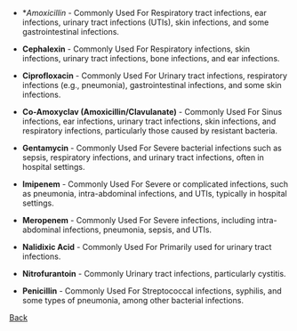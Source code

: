 * **Amoxicillin* - Commonly Used For Respiratory tract infections, ear infections, urinary tract infections (UTIs), skin infections, and some gastrointestinal infections.

* **Cephalexin** - Commonly Used For Respiratory infections, skin infections, urinary tract infections, bone infections, and ear infections.

* **Ciprofloxacin** - Commonly Used For Urinary tract infections, respiratory infections (e.g., pneumonia), gastrointestinal infections, and some skin infections.

* **Co-Amoxyclav (Amoxicillin/Clavulanate)** - Commonly Used For Sinus infections, ear infections, urinary tract infections, skin infections, and respiratory infections, particularly those caused by resistant bacteria.

* **Gentamycin** - Commonly Used For Severe bacterial infections such as sepsis, respiratory infections, and urinary tract infections, often in hospital settings.

* **Imipenem** - Commonly Used For Severe or complicated infections, such as pneumonia, intra-abdominal infections, and UTIs, typically in hospital settings.
   
* **Meropenem** - Commonly Used For Severe infections, including intra-abdominal infections, pneumonia, sepsis, and UTIs.

* **Nalidixic Acid** - Commonly Used For Primarily used for urinary tract infections.

* **Nitrofurantoin** - Commonly Urinary tract infections, particularly cystitis.

* **Penicillin** - Commonly Used For Streptococcal infections, syphilis, and some types of pneumonia, among other bacterial infections.



[Back](https://github.com/hmislk/hmis/wiki/LIMS-Knowledgebase)
  